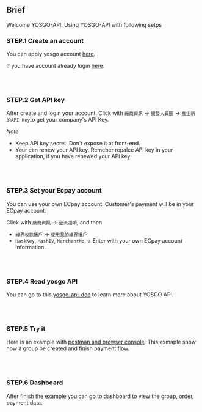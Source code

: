 ## Brief

Welcome YOSGO-API. Using YOSGO-API with following setps

### STEP.1 Create an account

You can apply yosgo account [here](https://dashboard.yosgo.com/signup).

If you have account already login [here](https://dashboard.yosgo.com/login).

</br></br>
### STEP.2 Get API key

After create and login your account. Click with `廠商資訊` -> `開發人員區` -> `產生新的API Key`to get your company's API Key.

*Note*
* Keep API key secret. Don't expose it at front-end.
* Your can renew your API key. Remeber repalce API key in your application, if you have renewed your API key.

</br></br>
### STEP.3 Set your Ecpay account

You can use your own ECpay account. Customer's payment will be in your ECpay account.

Click with `廠商資訊` -> `金流選項`, and then 
* `綠界收款帳戶` -> `使用我的綠界帳戶`
* `HaskKey`, `HashIV`, `MerchantNo` -> Enter with your own ECpay account information.

</br></br>
### STEP.4 Read yosgo API

You can go to this [yosgo-api-doc](https://github.com/yosgo-open-source/bonyo-yosgo/blob/master/API.md) to learn more about YOSGO API.

</br></br>
### STEP.5 Try it

Here is an example with [postman and browser console](https://github.com/yosgo-open-source/bonyo-yosgo/blob/master/Postman-example.md). This exmaple show how a group be created and finish payment flow.

</br></br>
### STEP.6 Dashboard

After finish the example you can go to dashboard to view the group, order, payment data.



